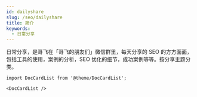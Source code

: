 ```yaml
---
id: dailyshare
slug: /seo/dailyshare
title: 简介
keywords:
  - 日常分享
---
```


日常分享，是哥飞在「哥飞的朋友们」微信群里，每天分享的 SEO 的方方面面，包括工具的使用，案例的分析，SEO 优化的细节，成功案例等等。按分享主题分类。

```mdx-code-block
import DocCardList from '@theme/DocCardList';

<DocCardList />
```


